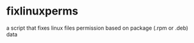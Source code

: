 fixlinuxperms
=============

a script that fixes linux files permission based on package (.rpm or .deb) data
